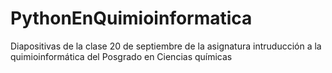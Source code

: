 # PythonEnQuimioinformatica
Diapositivas de la clase 20 de septiembre de la asignatura intruducción a la quimioinformática del Posgrado en Ciencias químicas

